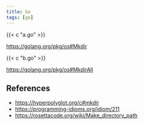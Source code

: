 ```yaml
---
title: Go
tags: [go]
---
```


{{< c "a.go" >}}

<https://golang.org/pkg/os#Mkdir>

{{< c "b.go" >}}

<https://golang.org/pkg/os#MkdirAll>

## References

- <https://hyperpolyglot.org/c#mkdir>
- <https://programming-idioms.org/idiom/211>
- <https://rosettacode.org/wiki/Make_directory_path>
